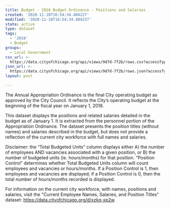 ```yaml
---
title: Budget - 2018 Budget Ordinance - Positions and Salaries
created: '2020-11-10T16:54:34.404227'
modified: '2020-11-10T16:54:34.404237'
state: active
type: dataset
tags:
  - '2018'
  - Budget
groups:
  - Local Government
csv_url: >-
  https://data.cityofchicago.org/api/views/9d7d-7f2b/rows.csv?accessType=DOWNLOAD
json_url: >-
  https://data.cityofchicago.org/api/views/9d7d-7f2b/rows.json?accessType=DOWNLOAD
layout: post

---
```

The Annual Appropriation Ordinance is the final City operating budget as approved by the City Council. It reflects the City’s operating budget at the beginning of the fiscal year on January 1, 2018.

This dataset displays the positions and related salaries detailed in the budget as of January 1. It is extracted from the personnel portion of the Appropriation Ordinance. The dataset presents the position titles (without names) and salaries described in the budget, but does not provide a reflection of the current city workforce with full names and salaries.

Disclaimer: the “Total Budgeted Units” column displays either A) the number of employees AND vacancies associated with a given position, or B) the number of budgeted units (ie. hours/months) for that position. “Position Control” determines whether Total Budgeted Units column will count employees and vacancies or hours/months. If a Position Control is 1, then employees and vacancies are displayed; if a Position Control is 0, then the total number of hours/months recorded is displayed.

For information on the current city workforce, with names, positions and salaries, visit the "Current Employee Names, Salaries, and Position Titles" dataset: https://data.cityofchicago.org/d/xzkq-xp2w.
